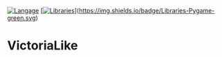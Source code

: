 [![Langage](https://img.shields.io/badge/Langage-Python-blue.svg)](https://www.python.org/)
[[![Libraries](https://img.shields.io/badge/Libraries-Pygame-green.svg)](https://www.pygame.org/)](https://img.shields.io/badge/Libraries-Pygame-green.svg)
# VictoriaLike
